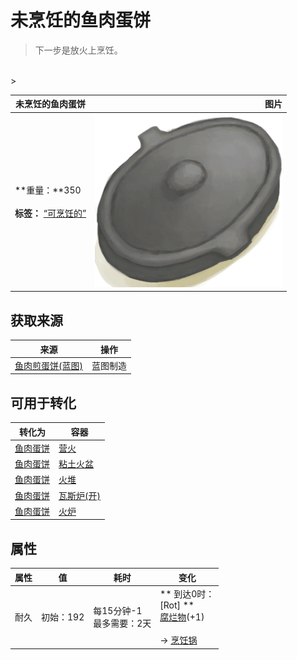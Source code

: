 # 未烹饪的鱼肉蛋饼  
> 下一步是放火上烹饪。  
<br>  
>   
  
  未烹饪的鱼肉蛋饼  |   图片   
 ----  |  ----:   
 **重量：**350<br><br>**标签：**	[“可烹饪的”](tag_Cookable.md)  |  <img decoding="async" src="Sprite/CookingPotClosed.png" href="a.md" style="max-width:300px;max-height:300px;">   
  
## 获取来源  
来源  |  操作  
----  |  ----  
[鱼肉煎蛋饼(蓝图)](Bp_FishOmelette.md)  |  蓝图制造  
## 可用于转化  
转化为  |  容器  
----  |  ----  
[鱼肉蛋饼](FishOmelette.md)  |  [营火](Campfire.md)  
[鱼肉蛋饼](FishOmelette.md)  |  [粘土火盆](ClayFirePit.md)  
[鱼肉蛋饼](FishOmelette.md)  |  [火堆](Fire.md)  
[鱼肉蛋饼](FishOmelette.md)  |  [瓦斯炉(开)](GasCookerOn.md)  
[鱼肉蛋饼](FishOmelette.md)  |  [火炉](Stove.md)  
## 属性   
属性  |  值  |  耗时  |  变化  
----  |  ----  |  ----  |  ----  
耐久  |  初始：192  |  每15分钟-1<br>最多需要：2天  |  ** 到达0时： **<br>** [Rot] **<br>  [腐烂物](RottenRemains.md)(+1)<br><br>→ [烹饪锅](CookingPot.md)  
